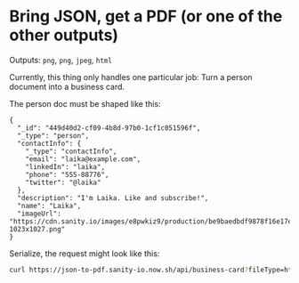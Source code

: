 # Bring JSON, get a PDF (or one of the other outputs)

Outputs: `png`, `png`, `jpeg`, `html`

Currently, this thing only handles one particular job: Turn a person document into a business card.

The person doc must be shaped like this:

```
{
  "_id": "449d40d2-cf09-4b8d-97b0-1cf1c051596f",
  "_type": "person",
  "contactInfo": {
    "_type": "contactInfo",
    "email": "laika@example.com",
    "linkedIn": "laika",
    "phone": "555-88776",
    "twitter": "@laika"
  },
  "description": "I'm Laika. Like and subscribe!",
  "name": "Laika",
  "imageUrl": "https://cdn.sanity.io/images/e8pwkiz9/production/be9baedbdf9878f16e17e8408735dadf1f60d283-1023x1027.png"
}
```

Serialize, the request might look like this:
```bash
curl https://json-to-pdf.sanity-io.now.sh/api/business-card?fileType=html&document={%22_createdAt%22%3A%222019-11-08T09%3A01%3A19Z%22%2C%22_id%22%3A%22649d43d2-cf09-4b8d-97b0-1cf1c0516efc%22%2C%22_rev%22%3A%22WMYoh99nZcxo0kcwEnFAi0%22%2C%22_type%22%3A%22person%22%2C%22_updatedAt%22%3A%222019-11-08T09%3A01%3A27Z%22%2C%22contactInfo%22%3A{%22_type%22%3A%22contactInfo%22%2C%22email%22%3A%22rosie%40example.com%22%2C%22linkedIn%22%3A%22rosie-the-riveter%22%2C%22phone%22%3A%22555-12345%22%2C%22twitter%22%3A%22%40rosietheriveter%22}%2C%22description%22%3A%22We%20can%20do%20it!%22%2C%22name%22%3A%22Rosie%20The%20Riveter%22%2C%22photo%22%3A{%22_type%22%3A%22figure%22%2C%22asset%22%3A{%22_ref%22%3A%22image-2a551a5dcfe76c91a392fb0405e129bbb7eddead-901x901-png%22%2C%22_type%22%3A%22reference%22}}%2C%22imageUrl%22%3A%22https%3A%2F%2Fcdn.sanity.io%2Fimages%2Fe8pwkiz9%2Fproduction%2F19091fab26e0b891e261ea6e1f6f446c35106dd4-214x54.svg%3Fw%3D500%22}&imageUrl=https%3A%2F%2Fcdn.sanity.io%2Fimages%2Fe8pwkiz9%2Fproduction%2F19091fab26e0b891e261ea6e1f6f446c35106dd4-214x54.svg%3Fw%3D500
```
